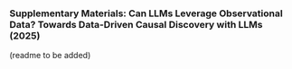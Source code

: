 ### Supplementary Materials: Can LLMs Leverage Observational Data? Towards Data-Driven Causal Discovery with LLMs (2025)

(readme to be added)

